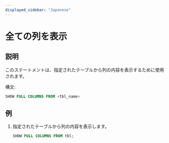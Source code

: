 ```yaml
---
displayed_sidebar: "Japanese"
---
```


# 全ての列を表示

## 説明

このステートメントは、指定されたテーブルから列の内容を表示するために使用されます。

構文:

```sql
SHOW FULL COLUMNS FROM <tbl_name>
```

## 例

1. 指定されたテーブルから列の内容を表示します。  

    ```sql
    SHOW FULL COLUMNS FROM tbl;
    ```
